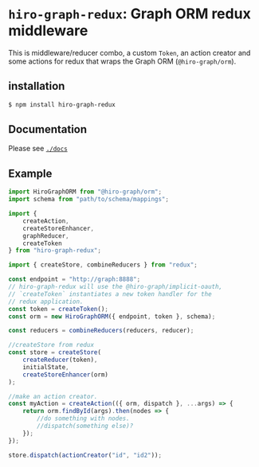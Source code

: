 # `hiro-graph-redux`: Graph ORM redux middleware

This is middleware/reducer combo, a custom `Token`, an action creator and some actions for redux that wraps the Graph ORM (`@hiro-graph/orm`).

## installation

```bash
$ npm install hiro-graph-redux
```

## Documentation

Please see [`./docs`](/packages/hiro-graph-redux/docs/README.md)

## Example

```javascript
import HiroGraphORM from "@hiro-graph/orm";
import schema from "path/to/schema/mappings";

import {
    createAction,
    createStoreEnhancer,
    graphReducer,
    createToken
} from "hiro-graph-redux";

import { createStore, combineReducers } from "redux";

const endpoint = "http://graph:8888";
// hiro-graph-redux will use the @hiro-graph/implicit-oauth,
// `createToken` instantiates a new token handler for the
// redux application.
const token = createToken();
const orm = new HiroGraphORM({ endpoint, token }, schema);

const reducers = combineReducers(reducers, reducer);

//createStore from redux
const store = createStore(
    createReducer(token),
    initialState,
    createStoreEnhancer(orm)
);

//make an action creator.
const myAction = createAction(({ orm, dispatch }, ...args) => {
    return orm.findById(args).then(nodes => {
        //do something with nodes.
        //dispatch(something else)?
    });
});

store.dispatch(actionCreator("id", "id2"));
```
